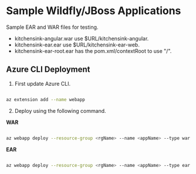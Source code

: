 # Sample Wildfly/JBoss Applications

Sample EAR and WAR files for testing.

- kitchensink-angular.war use $URL/kitchensink-angular.
- kitchensink-ear.ear use $URL/kitchensink-ear-web.
- kitchensink-ear-root.ear has the pom.xml/contextRoot to use "/".

## Azure CLI Deployment

1. First update Azure CLI.

```bash

az extension add --name webapp

```

2. Deploy using the following command.

**WAR**

```bash

az webapp deploy --resource-group <rgName> --name <appName> --type war --src-url https://github.com/azureossd/jboss-quickstarts/raw/master/kitchensink-angularjs.war

```

**EAR**

```bash

az webapp deploy --resource-group <rgName> --name <appName> --type ear --src-url https://github.com/azureossd/jboss-quickstarts/raw/master/kitchensink-ear.ear

```

